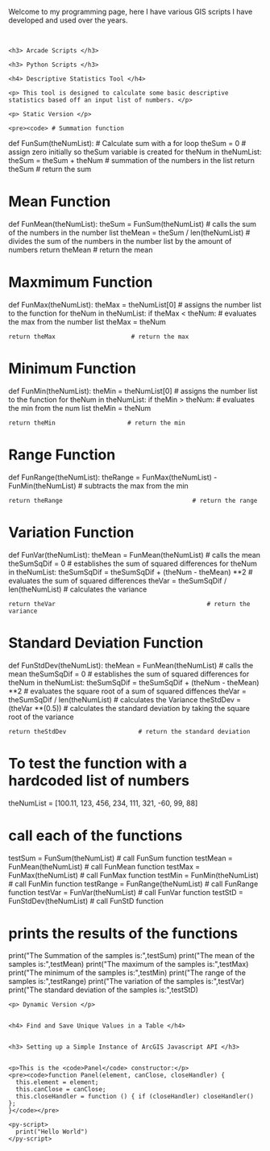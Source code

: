 <html>
  <head>

  </head>
  <body>
    <p> Welcome to my programming page, here I have various GIS scripts I have developed and used over the years.  </p> <br>

    <h3> Arcade Scripts </h3>
    
    <h3> Python Scripts </h3>

    <h4> Descriptive Statistics Tool </h4>

    <p> This tool is designed to calculate some basic descriptive statistics based off an input list of numbers. </p>

    <p> Static Version </p>

    <pre><code> # Summation function
def FunSum(theNumList):
    # Calculate sum with a for loop
    theSum = 0                     # assign zero initially so theSum variable is created
    for theNum in theNumList:
        theSum = theSum + theNum   # summation of the numbers in the list
    return theSum                  # return the sum

# Mean Function
def FunMean(theNumList):
    theSum = FunSum(theNumList)        # calls the sum of the numbers in the number list
    theMean = theSum / len(theNumList) # divides the sum of the numbers in the number list by the amount of numbers
    return theMean                     # return the mean

# Maxmimum Function
def FunMax(theNumList):
    theMax = theNumList[0]            # assigns the number list to the function
    for theNum in theNumList:
        if theMax < theNum:           # evaluates the max from the number list
            theMax = theNum          

    return theMax                     # return the max

# Minimum Function
def FunMin(theNumList):
    theMin = theNumList[0]           # assigns the number list to the function
    for theNum in theNumList:
        if theMin > theNum:          # evaluates the min from the num list
            theMin = theNum          

    return theMin                    # return the min

# Range Function
def FunRange(theNumList):
    theRange = FunMax(theNumList) - FunMin(theNumList) # subtracts the max from the min

    return theRange                                    # return the range

# Variation Function
def FunVar(theNumList):
    theMean = FunMean(theNumList)                          # calls the mean
    theSumSqDif = 0                                        # establishes the sum of squared differences
    for theNum in theNumList:
        theSumSqDif = theSumSqDif + (theNum - theMean) **2 # evaluates the sum of squared differences
    theVar = theSumSqDif / len(theNumList)                 # calculates the variance

    return theVar                                          # return the variance

# Standard Deviation Function
def FunStdDev(theNumList):
    theMean = FunMean(theNumList)                          # calls the mean
    theSumSqDif = 0                                        # establishes the sum of squared differences
    for theNum in theNumList:
        theSumSqDif = theSumSqDif + (theNum - theMean) **2 # evaluates the square root of a sum of squared diffences
    theVar = theSumSqDif / len(theNumList)                 # calculates the Variance
    theStdDev = (theVar **(0.5))        # calculates the standard deviation by taking the square root of the variance 
    
    return theStdDev                    # return the standard deviation

# To test the function with a hardcoded list of numbers
theNumList = [100.11, 123, 456, 234, 111, 321, -60, 99, 88]

# call each of the functions
testSum = FunSum(theNumList)       # call FunSum function
testMean = FunMean(theNumList)     # call FunMean function 
testMax = FunMax(theNumList)       # call FunMax function
testMin = FunMin(theNumList)       # call FunMin function
testRange = FunRange(theNumList)   # call FunRange function
testVar = FunVar(theNumList)       # call FunVar function
testStD = FunStdDev(theNumList)       # call FunStD function

# prints the results of the functions
print("The Summation of the samples is:",testSum)
print("The mean of the samples is:",testMean)
print("The maximum of the samples is:",testMax)
print("The minimum of the samples is:",testMin)
print("The range of the samples is:",testRange)
print("The variation of the samples is:",testVar)
print("The standard deviation of the samples is:",testStD)
</code></pre>

    <p> Dynamic Version </p>
    

    <h4> Find and Save Unique Values in a Table </h4>


    <h3> Setting up a Simple Instance of ArcGIS Javascript API </h3>


    <p>This is the <code>Panel</code> constructor:</p>
    <pre><code>function Panel(element, canClose, closeHandler) {
      this.element = element;
      this.canClose = canClose;
      this.closeHandler = function () { if (closeHandler) closeHandler() };
    }</code></pre>
    
    <py-script>
      print("Hello World")
    </py-script>
  </body>
</html>

